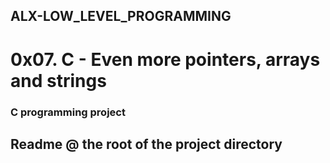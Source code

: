 ## ALX-LOW_LEVEL_PROGRAMMING
# 0x07. C - Even more pointers, arrays and strings
### C programming project
## Readme @ the root of the project directory
